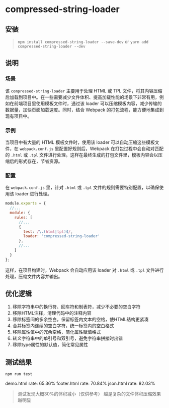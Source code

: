# compressed-string-loader

## 安装
> `npm install compressed-string-loader --save-dev`
or
> `yarn add compressed-string-loader --dev`
## 说明

### 场景
该 `compressed-string-loader` 主要用于处理 HTML 或 TPL 文件，将其内容压缩后加载到项目中。在一些需要减少文件体积、提高加载性能的场景下非常有用，例如在前端项目里使用模板文件时，通过该 loader 可以压缩模板内容，减少传输的数据量，加快页面加载速度。同时，结合 Webpack 的打包流程，能方便地集成到现有项目中。

### 示例
当项目中有大量的 HTML 模板文件时，使用该 loader 可以自动压缩这些模板文件，在 `webpack.conf.js` 里配置好规则后，Webpack 在打包过程中会自动对匹配的 `.html` 或 `.tpl` 文件进行处理。这样在最终生成的打包文件里，模板内容会以压缩后的形式存在，节省资源。

### 配置
在 `webpack.conf.js` 里，针对 `.html` 或 `.tpl` 文件的规则需要特别配置，以确保使用该 loader 进行处理。
```js
module.exports = {
  //...
  module: {
    rules: [
      //...
      {
        test: /\.(html|tpl)$/,
        loader: 'compressed-string-loader'
      },
      //...
    ]
  }
};
```
这样，在项目构建时，Webpack 会自动应用该 loader 对 `.html` 或 `.tpl` 文件进行处理，压缩文件内容并输出。

## 优化逻辑
1. 移除字符串中的换行符、回车符和制表符，减少不必要的空白字符
1. 移除HTML注释，清理代码中的注释内容
1. 移除标签间的多余空白，保留标签内文本的空格，使HTML结构更紧凑
1. 合并标签内连续的空白字符，统一标签内的空白格式
1. 移除属性值中的冗余空格，简化属性赋值格式
1. 转义字符串中的单引号和双引号，避免字符串拼接时出错
1. 移除type属性的默认值，简化常见属性

## 测试结果
`npm run test`

demo.html rate:  65.36%
footer.html rate:  70.84%
json.html rate:  82.03%
> 测试发现大概30%的体积减小（仅供参考）
> 越是复杂的文件体积压缩效果越明显
